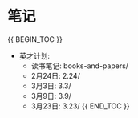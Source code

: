 # 笔记

{{ BEGIN_TOC }}
- 英才计划:
    - 读书笔记: books-and-papers/
    - 2月24日: 2.24/
    - 3月3日: 3.3/
    - 3月9日: 3.9/
    - 3月23日: 3.23/
{{ END_TOC }}